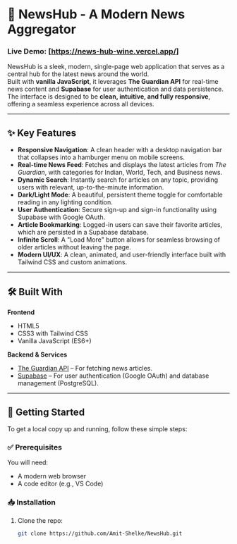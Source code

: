 # 📰 NewsHub - A Modern News Aggregator

### Live Demo: [https://news-hub-wine.vercel.app/]

NewsHub is a sleek, modern, single-page web application that serves as a central hub for the latest news around the world.  
Built with **vanilla JavaScript**, it leverages **The Guardian API** for real-time news content and **Supabase** for user authentication and data persistence.  
The interface is designed to be **clean, intuitive, and fully responsive**, offering a seamless experience across all devices.

---

## ✨ Key Features

- **Responsive Navigation**: A clean header with a desktop navigation bar that collapses into a hamburger menu on mobile screens.  
- **Real-time News Feed**: Fetches and displays the latest articles from *The Guardian*, with categories for Indian, World, Tech, and Business news.  
- **Dynamic Search**: Instantly search for articles on any topic, providing users with relevant, up-to-the-minute information.  
- **Dark/Light Mode**: A beautiful, persistent theme toggle for comfortable reading in any lighting condition.  
- **User Authentication**: Secure sign-up and sign-in functionality using Supabase with Google OAuth.  
- **Article Bookmarking**: Logged-in users can save their favorite articles, which are persisted in a Supabase database.  
- **Infinite Scroll**: A "Load More" button allows for seamless browsing of older articles without leaving the page.  
- **Modern UI/UX**: A clean, animated, and user-friendly interface built with Tailwind CSS and custom animations.  

---

## 🛠️ Built With

**Frontend**
- HTML5  
- CSS3 with Tailwind CSS  
- Vanilla JavaScript (ES6+)  

**Backend & Services**
- [The Guardian API](https://open-platform.theguardian.com/) – For fetching news articles.  
- [Supabase](https://supabase.com/) – For user authentication (Google OAuth) and database management (PostgreSQL).  

---

## 🚀 Getting Started

To get a local copy up and running, follow these simple steps:

### ✅ Prerequisites
You will need:
- A modern web browser  
- A code editor (e.g., VS Code)  

### 📥 Installation

1. Clone the repo:
   ```bash
   git clone https://github.com/Amit-Shelke/NewsHub.git

  
